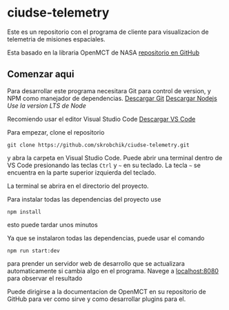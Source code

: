 # ciudse-telemetry

Este es un repositorio con el programa de cliente para visualizacion de telemetria de misiones espaciales.

Esta basado en la libraria OpenMCT de NASA [repositorio en GitHub](https://github.com/nasa/openmct)

## Comenzar aqui

Para desarrollar este programa necesitara Git para control de version, y NPM como manejador de dependencias.
[Descargar Git](https://git-scm.com/downloads)
[Descargar Nodejs](https://nodejs.org/en/)
*Use la version LTS de Node*

Recomiendo usar el editor Visual Studio Code
[Descargar VS Code](https://code.visualstudio.com/download)

Para empezar, clone el repositorio
```
git clone https://github.com/skrobchik/ciudse-telemetry.git
```

y abra la carpeta en Visual Studio Code. Puede abrir una terminal dentro de VS Code presionando las teclas `Ctrl` y `~` en su teclado. La tecla `~` se encuentra en la parte superior izquierda del teclado.

La terminal se abrira en el directorio del proyecto.

Para instalar todas las dependencias del proyecto use
```
npm install
```
esto puede tardar unos minutos

Ya que se instalaron todas las dependencias, puede usar el comando
```
npm run start:dev
```
para prender un servidor web de desarrollo que se actualizara automaticamente si cambia algo en el programa.
Navege a [localhost:8080](http://localhost:8080) para observar el resultado

Puede dirigirse a la documentacion de OpenMCT en su repositorio de GitHub para ver como sirve y como desarrollar plugins para el.